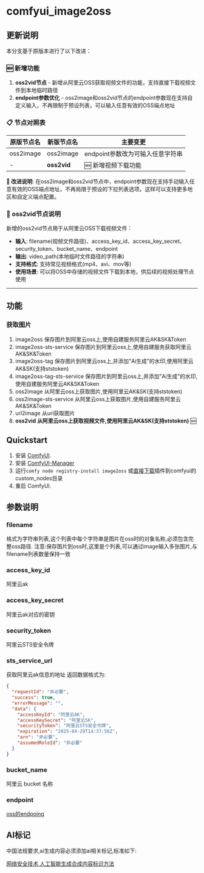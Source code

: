 # comfyui_image2oss

## 更新说明

本分支基于原版本进行了以下改进：

### 🆕 新增功能
1. **oss2vid节点** - 新增从阿里云OSS获取视频文件的功能，支持直接下载视频文件到本地临时路径
2. **endpoint参数优化** - oss2image和oss2vid节点的endpoint参数现在支持自定义输入，不再限制于预设列表，可以输入任意有效的OSS端点地址

### 📋 节点对照表
| 原版节点名 | 新版节点名 | 主要变更 |
|-----------|-----------|----------|
| oss2image | oss2image | endpoint参数改为可输入任意字符串 |
| - | **oss2vid** | 🆕 新增视频下载功能 |

**🔄 改进说明**: 在oss2image和oss2vid节点中，endpoint参数现在支持手动输入任意有效的OSS端点地址，不再局限于预设的下拉列表选项。这样可以支持更多地区和自定义端点配置。

### 🎥 oss2vid节点说明
新增的oss2vid节点用于从阿里云OSS下载视频文件：
- **输入**: filename(视频文件路径)、access_key_id、access_key_secret、security_token、bucket_name、endpoint
- **输出**: video_path(本地临时文件路径的字符串)
- **支持格式**: 支持常见视频格式(mp4、avi、mov等)
- **使用场景**: 可以将OSS中存储的视频文件下载到本地，供后续的视频处理节点使用

---

## 功能
### 获取图片
1. image2oss  保存图片到阿里云oss上,使用自建服务阿里云AK&SK&Token
2. image2oss-sts-service 保存图片到阿里云oss上,使用自建服务获取阿里云AK&SK&Token
3. image2oss-tag 保存图片到阿里云oss上,并添加"Ai生成"的水印,使用阿里云AK&SK(支持ststoken)
4. image2oss-tag-sts-service 保存图片到阿里云oss上,并添加"Ai生成"的水印,使用自建服务阿里云AK&SK&Token
5. oss2image 从阿里云oss上获取图片,使用阿里云AK&SK(支持ststoken)
6. oss2image-sts-service 从阿里云oss上获取图片,使用自建服务阿里云AK&SK&Token
7. url2image 从url获取图片
8. **oss2vid 从阿里云oss上获取视频文件,使用阿里云AK&SK(支持ststoken)** 🆕


## Quickstart

1. 安装 [ComfyUI](https://docs.comfy.org/get_started).
2. 安装 [ComfyUI-Manager](https://github.com/ltdrdata/ComfyUI-Manager)
3. 运行`comfy node registry-install image2oss` 或[直接下载](https://registry.comfy.org/publishers/nxt5656/nodes/image2oss)插件到comfyui的custom_nodes目录
4. 重启 ComfyUI.

## 参数说明
### filename
格式为字符串列表,这个列表中每个字符串是图片在oss时的对象名称,必须包含完整oss路径.
注意:保存图片到oss时,这里是个列表,可以通过image输入多张图片,与filename列表数量保持一致

### access_key_id
阿里云ak

### access_key_secret
阿里云ak对应的密钥

### security_token
阿里云STS安全令牌

### sts_service_url
获取阿里云ak信息的地址
返回数据格式为:
```json
{
  "requestId": "非必要",
  "success": true,
  "errorMessage": "",
  "data": {
    "accessKeyId": "阿里云AK",
    "accessKeySecret": "阿里云SK",
    "securityToken": "阿里云STS安全令牌",
    "expiration": "2025-04-29T14:37:56Z",
    "arn": "非必要",
    "assumedRoleId": "非必要"
  }
}
```

### bucket_name
阿里云 bucket 名称

### endpoint
[oss的endpoing](https://help.aliyun.com/zh/oss/user-guide/regions-and-endpoints)

## AI标记
中国法规要求,ai生成内容必须添加ai相关标记,标准如下:

[网络安全技术 人工智能生成合成内容标识方法](https://www.tc260.org.cn/upload/2025-03-15/1742009439794081593.pdf)
